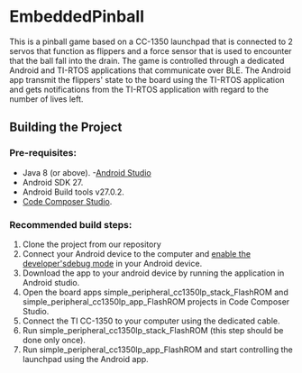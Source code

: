 # EmbeddedPinball

This is a pinball game  based on a CC-1350 launchpad that is connected to 2 servos that function as flippers and a force sensor that is used to encounter that the ball fall into the drain. The game is controlled through a dedicated Android and TI-RTOS applications that communicate over BLE. The Android app transmit the flippers' state to the board using the TI-RTOS application and gets notifications from the TI-RTOS application with regard to the number of lives left.


## Building the Project
### Pre-requisites:
- Java 8 (or above).
-[Android Studio](https://developer.android.com/studio/index.html)
- Android SDK 27.
- Android Build tools v27.0.2.
- [Code Composer Studio](http://processors.wiki.ti.com/index.php/Compiler_Releases).


### Recommended build steps:
1. Clone the project from our repository
2. Connect your Android device to the computer and [enable the developer'sdebug mode](https://www.howtogeek.com/129728/how-to-access-the-developer-options-menu-and-enable-usb-debugging-on-android-4.2/) in your Android device.
3. Download the app to your android device by running the application in Android studio.
4. Open the board apps simple_peripheral_cc1350lp_stack_FlashROM and simple_peripheral_cc1350lp_app_FlashROM projects in Code Composer Studio.
5. Connect the TI CC-1350 to your computer using the dedicated cable.
6. Run simple_peripheral_cc1350lp_stack_FlashROM (this step should be done only once).
7. Run simple_peripheral_cc1350lp_app_FlashROM and start controlling the launchpad using the Android app.
